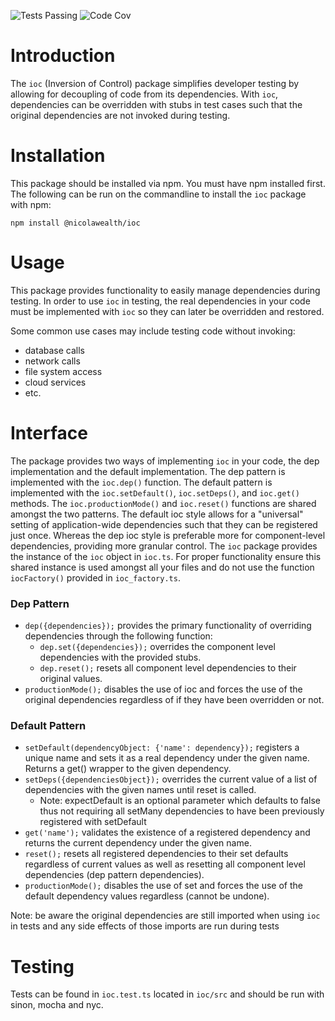 ![Tests Passing](https://github.com/NicolaWealth/ioc/actions/workflows/auto_test_main_badge.yml/badge.svg)
![Code Cov](https://img.shields.io/badge/dynamic/json?url=https%3A%2F%2Fgithub.com%2Fnicolawealth%2Fioc%2Fraw%2Fmain%2Fcodecov/badge.json&query=%24.message&label=Code%20Coverage&color=%24.color)

# Introduction
The `ioc` (Inversion of Control) package simplifies developer testing by allowing for decoupling of code from its dependencies. With `ioc`, dependencies can be overridden with stubs in test cases such that the original dependencies are not invoked during testing.

# Installation
This package should be installed via npm. You must have npm installed first. The following can be run on the commandline to install the `ioc` package with npm:

`npm install @nicolawealth/ioc`

# Usage
This package provides functionality to easily manage dependencies during testing. In order to use `ioc` in testing, the real dependencies in your code must be implemented with `ioc` so they can later be overridden and restored. 

Some common use cases may include testing code without invoking:
- database calls
- network calls
- file system access
- cloud services
- etc.

# Interface
The package provides two ways of implementing `ioc` in your code, the dep implementation and the default implementation. The dep pattern is implemented with the `ioc.dep()` function. 
The default pattern is implemented with the `ioc.setDefault()`, `ioc.setDeps()`, and `ioc.get()` methods. The `ioc.productionMode()` and `ioc.reset()` functions are shared amongst the two patterns.
The default ioc style allows for a "universal" setting of application-wide dependencies such that they can be registered just once. Whereas the dep ioc style is preferable more for component-level dependencies, providing more granular control.
The `ioc` package provides the instance of the `ioc` object in `ioc.ts`. For proper functionality ensure this shared instance is used amongst all your files and do not use the function `iocFactory()` provided in `ioc_factory.ts`.

### Dep Pattern
- `dep({dependencies});` provides the primary functionality of overriding dependencies through the following function:
  * `dep.set({dependencies});` overrides the component level dependencies with the provided stubs.
  * `dep.reset();` resets all component level dependencies to their original values.
- `productionMode();` disables the use of ioc and forces the use of the original dependencies regardless of if they have been overridden or not.

### Default Pattern
- `setDefault(dependencyObject: {'name': dependency});` registers a unique name and sets it as a real dependency under the given name. Returns a get() wrapper to the given dependency.
- `setDeps({dependenciesObject});` overrides the current value of a list of dependencies with the given names until reset is called.
  * Note: expectDefault is an optional parameter which defaults to false thus not requiring all setMany dependencies to have been previously registered with setDefault
- `get('name');` validates the existence of a registered dependency and returns the current dependency under the given name.
- `reset();` resets all registered dependencies to their set defaults regardless of current values as well as resetting all component level dependencies (dep pattern dependencies).
- `productionMode();` disables the use of set and forces the use of the default dependency values regardless (cannot be undone).

Note: be aware the original dependencies are still imported when using `ioc` in tests and any side effects of those imports are run during tests

# Testing
Tests can be found in `ioc.test.ts` located in `ioc/src` and should be run with sinon, mocha and nyc.
